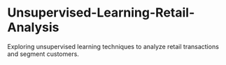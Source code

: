 # Unsupervised-Learning-Retail-Analysis
Exploring unsupervised learning techniques to analyze retail transactions and segment customers.
